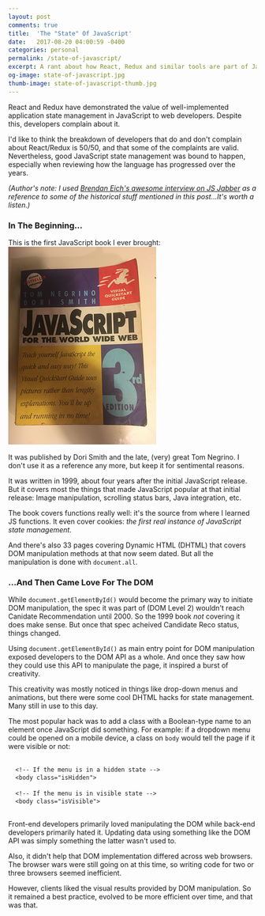 ```yaml
---
layout: post
comments: true
title:  'The "State" Of JavaScript'
date:   2017-08-20 04:00:59 -0400
categories: personal
permalink: /state-of-javascript/
excerpt: A rant about how React, Redux and similar tools are part of JavaScript's natural progression to a complete application language.
og-image: state-of-javascript.jpg
thumb-image: state-of-javascript-thumb.jpg
---
```

React and Redux have demonstrated the value of well-implemented application state management in JavaScript to web developers. Despite this, developers complain about it.

I'd like to think the breakdown of developers that do and don't complain about React/Redux is 50/50, and that some of the complaints are valid. Nevertheless, good JavaScript state management was bound to happen, especially when reviewing how the language has progressed over the years.

<em>(Author's note: I used <a href="https://devchat.tv/js-jabber/124-jsj-the-origin-of-javascript-with-brendan-eich">Brendan Eich's awesome interview on JS Jabber</a> as a reference to some of the historical stuff mentioned in this post...It's worth a listen.)</em>

<h3>In The Beginning...</h3>
This is the first JavaScript book I ever brought:

<img src="/img/js-book.jpg" class="post__image" />

It was published by Dori Smith and the late, (very) great Tom Negrino. I don't use it as a reference any more, but keep it for sentimental reasons.

It was written in 1999, about four years after the initial JavaScript release. But it covers most the things that made JavaScript popular at that initial release: Image manipulation, scrolling status bars, Java integration, etc.

The book covers functions really well: it's the source from where I learned JS functions. It even cover cookies: <em>the first real instance of JavaScript state management.</em>

And there's also 33 pages covering Dynamic HTML (DHTML) that covers DOM manipulation methods at that now seem dated. But all the manipulation is done with <code>document.all</code>.

<h3>...And Then Came Love For The DOM</h3>
While <code>document.getElementById()</code> would become the primary way to initiate DOM manipulation, the spec it was part of (DOM Level 2) wouldn't reach Canidate Recommendation until 2000. So the 1999 book <em>not</em> covering it does make sense. But once that spec acheived Candidate Reco status, things changed.

Using <code>document.getElementById()</code> as main entry point for DOM manipulation exposed developers to the DOM API as a whole. And once they saw how they could use this API to manipulate the page, it inspired a burst of creativity.

This creativity was mostly noticed in things like drop-down menus and animations, but there were some cool DHTML hacks for state management. Many still in use to this day.

The most popular hack was to add a class with a Boolean-type name to an element once JavaScript did something. For example: if a dropdown menu could be opened on a mobile device, a class on <code>body</code> would tell the page if it were visible or not:

<pre class=" language-markup">
  <code class=" language-markup">
  &lt;!-- If the menu is in a hidden state --&gt;
  &lt;body class="isHidden"&gt;

  &lt;!-- If the menu is in visible state --&gt;
  &lt;body class="isVisible"&gt;
  </code>
</pre>

Front-end developers primarily loved manipulating the DOM while back-end developers primarily hated it. Updating data using something like the DOM API was simply something the latter wasn't used to.

Also, it didn't help that DOM implementation differed across web browsers. The browser wars were still going on at this time, so writing code for two or three browsers seemed inefficient.

However, clients liked the visual results provided by DOM manipulation. So it remained a best practice, evolved to be more efficient over time, and that was that.